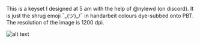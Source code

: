 This is a keyset I designed at 5 am with the help of @nylewd (on discord).
It is just the shrug emoji ¯\_(ツ)_/¯ in handarbeit colours dye-subbed onto PBT.
The resolution of the image is 1200 dpi.

![alt text](Photo_1.png?raw=true)
